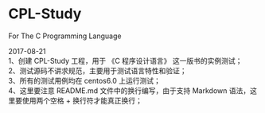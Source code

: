 # CPL-Study
For The C Programming Language

2017-08-21  
1、创建 CPL-Study 工程，用于 《C 程序设计语言》 这一版书的实例测试；  
2、测试源码不讲求规范，主要用于测试语言特性和验证；  
3、所有的测试用例均在 centos6.0 上运行测试；  
4、这里要注意 README.md 文件中的换行编写，由于支持 Markdown 语法，这里要使用两个空格 + 换行符才能真正换行；  

